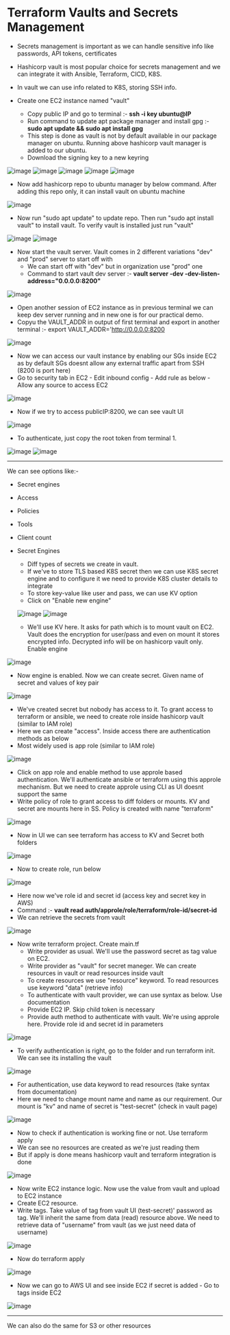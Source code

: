 # Terraform Vaults and Secrets Management

- Secrets management is important as we can handle sensitive info like passwords, API tokens, certificates
- Hashicorp vault is most popular choice for secrets management and we can integrate it with Ansible, Terraform, CICD, K8S.
- In vault we can use info related to K8S, storing SSH info.

- Create one EC2 instance named "vault"
  - Copy public IP and go to terminal :- **ssh -i key ubuntu@IP**
  - Run command to update apt package manager and install gpg :- **sudo apt update && sudo apt install gpg**
  - This step is done as vault is not by default available in our package manager on ubuntu. Running above hashicorp vault manager is added to our ubuntu.
  - Download the signing key to a new keyring

![image](https://github.com/user-attachments/assets/55439fab-ac92-46be-9c0a-d2274cc106da)
![image](https://github.com/user-attachments/assets/4a9207e0-2b02-4cbc-82ba-122d44ff9e41)
![image](https://github.com/user-attachments/assets/20718d36-c6d7-40f9-adf6-4c2a282e3d82)
![image](https://github.com/user-attachments/assets/b8844fe0-0857-4e69-a31d-6fa8a2537993)
![image](https://github.com/user-attachments/assets/025935b2-ef27-458b-b14b-33600675bda1)

  - Now add hashicorp repo to ubuntu manager by below command. After adding this repo only, it can install vault on ubuntu machine

![image](https://github.com/user-attachments/assets/0f87bc8d-257f-48d6-be60-7233ed693c57)

  - Now run "sudo apt update" to update repo. Then run "sudo apt install vault" to install vault. To verify vault is installed just run "vault"

![image](https://github.com/user-attachments/assets/957d291c-88f0-46cb-a161-23651d64ca14)
![image](https://github.com/user-attachments/assets/10dba84d-1722-416b-86c2-32c9b80d3c48)

- Now start the vault server. Vault comes in 2 different variations "dev" and "prod" server to start off with
  - We can start off with "dev" but in organization use "prod" one
  - Command to start vault dev server :- **vault server -dev -dev-listen-address="0.0.0.0:8200"**
 
![image](https://github.com/user-attachments/assets/216cce59-b898-438e-9fda-d06921d4d78b)

  - Open another session of EC2 instance as in previous terminal we can keep dev server running and in new one is for our practical demo.
  - Copyu the VAULT_ADDR in output of first terminal and export in another terminal :- export VAULT_ADDR='http://0.0.0.0:8200

![image](https://github.com/user-attachments/assets/64d80fac-082b-46e5-aba5-31ef78422fdf)

  - Now we can access our vault instance by enabling our SGs inside EC2 as by default SGs doesnt allow any external traffic apart from SSH (8200 is port here)
  - Go to security tab in EC2 - Edit inbound config - Add rule as below - Allow any source to access EC2

![image](https://github.com/user-attachments/assets/6bbe3643-08b8-4e56-ae65-0398a78e7336)

  - Now if we try to access publicIP:8200, we can see vault UI

![image](https://github.com/user-attachments/assets/6c1d6b1c-c5b8-4df0-949e-ff255ec16af0)

  - To authenticate, just copy the root token from terminal 1.

![image](https://github.com/user-attachments/assets/27e3d55b-ce3c-43f1-8534-e78d80552194)
![image](https://github.com/user-attachments/assets/7c75a655-a4a2-4dee-8850-88595a73ad2f)


---------------------------------------------------------------------------------------------------------------

We can see options like:-
- Secret engines
- Access
- Policies
- Tools
- Client count

- Secret Engines
  - Diff types of secrets we create in vault.
  - If we've to store TLS based K8S secret then we can use K8S secret engine and to configure it we need to provide K8S cluster details to integrate
  - To store key-value like user and pass, we can use KV option
  - Click on "Enable new engine"
 
  ![image](https://github.com/user-attachments/assets/42980dd2-309e-4d99-938a-83fd7d643e9c)
  ![image](https://github.com/user-attachments/assets/2039fe82-1bb2-4891-9b83-fbf2949fbfa6)

  - We'll use KV here. It asks for path which is to mount vault on EC2. Vault does the encryption for user/pass and even on mount it stores encrypted info. Decrypted info will be on hashicorp vault only. Enable engine
 
![image](https://github.com/user-attachments/assets/4204bc68-ad35-42d8-8984-f10ba5724b14)

  - Now engine is enabled. Now we can create secret. Given name of secret and values of key pair

![image](https://github.com/user-attachments/assets/9835d1c6-a34c-490f-a411-c6d7022b7bc8)

  - We've created secret but nobody has access to it. To grant access to terraform or ansible, we need to create role inside hashicorp vault (similar to IAM role)
  - Here we can create "access". Inside access there are authentication methods as below
  - Most widely used is app role (similar to IAM role)

![image](https://github.com/user-attachments/assets/e2e31771-7afc-4581-8aa1-1b3e9d4c002c)

  - Click on app role and enable method to use approle based authentication. We'll authenticate ansible or terraform using this approle mechanism. But we need to create approle using CLI as UI doesnt support the same
  - Write policy of role to grant access to diff folders or mounts. KV and secret are mounts here in SS. Policy is created with name "terraform"

![image](https://github.com/user-attachments/assets/3e9a6768-151f-4d42-ab9a-23ac1d62a57d)

  - Now in UI we can see terraform has access to KV and Secret both folders

![image](https://github.com/user-attachments/assets/52a006aa-4482-4386-9156-0ee3c9aefa0d)

  - Now to create role, run below

![image](https://github.com/user-attachments/assets/e84c1d54-e034-402c-8459-0ecdb4a39665)

  - Here now we've role id and secret id (access key and secret key in AWS)
  - Command :- **vault read auth/approle/role/terraform/role-id/secret-id**
  - We can retrieve the secrets from vault

![image](https://github.com/user-attachments/assets/240fe419-d61d-48f9-a093-9906f1248cfb)


- Now write terraform project. Create main.tf
  - Write provider as usual. We'll use the password secret as tag value on EC2.
  - Write provider as "vault" for secret maneger. We can create resources in vault or read resources inside vault
  - To create resources we use "resource" keyword. To read resources use keyword "data" (retrieve info)
  -   To authenticate with vault provider, we can use syntax as below. Use documentation
  - Provide EC2 IP. Skip child token is necessary
  - Provide auth method to authenticate with vault. We're using approle here. Provide role id and secret id in parameters

![image](https://github.com/user-attachments/assets/3920da5f-0128-4b1e-bc51-9dbdb6290938)

- To verify authentication is right, go to the folder and run terraform init. We can see its installing the vault

![image](https://github.com/user-attachments/assets/cdbe3686-ad72-449a-b747-0a377171d79e)

  - For authentication, use data keyword to read resources (take syntax from documentation)
  - Here we need to change mount name and name as our requirement. Our mount is "kv" and name of secret is "test-secret" (check in vault page)

![image](https://github.com/user-attachments/assets/62cc8f70-ec81-442d-8b29-7fb8b0293d38)

  - Now to check if authentication is working fine or not. Use terraform apply
  - We can see no resources are created as we're just reading them
  - But if apply is done means hashicorp vault and terraform integration is done

![image](https://github.com/user-attachments/assets/d6f79c10-e657-4524-bcb2-1b5b779e7ae5)

  - Now write EC2 instance logic. Now use the value from vault and upload to EC2 instance
  - Create EC2 resource.
  - Write tags. Take value of tag from vault UI (test-secret)' password as tag. We'll inherit the same from data (read) resource above. We need to retrieve data of "username" from vault (as we just need data of username)

![image](https://github.com/user-attachments/assets/f28b341b-0eba-46e2-9d67-73256863b34c)

  - Now do terraform apply

![image](https://github.com/user-attachments/assets/a0a7d467-f3aa-499c-b3bb-985345bbe01b)

  - Now we can go to AWS UI and see inside EC2 if secret is added - Go to tags inside EC2

![image](https://github.com/user-attachments/assets/a06d0153-feb8-4ca4-b194-64404f7b54a6)

  
  
---------------------------------------------------------------------------------------------------------------

We can also do the same for S3 or other resources


